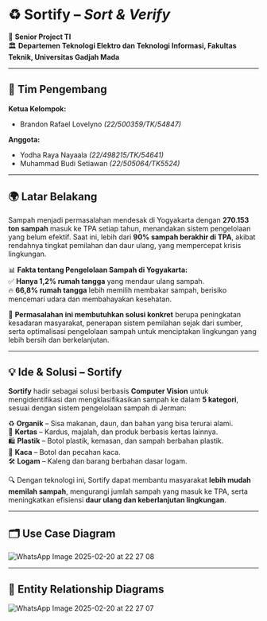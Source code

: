 # ♻️ **Sortify** – *Sort & Verify*  

📌 **Senior Project TI**  
🏛 **Departemen Teknologi Elektro dan Teknologi Informasi, Fakultas Teknik, Universitas Gadjah Mada**  

---

## 👥 **Tim Pengembang**  

**Ketua Kelompok:**  
- Brandon Rafael Lovelyno *(22/500359/TK/54847)*  

**Anggota:**  
- Yodha Raya Nayaala *(22/498215/TK/54641)*  
- Muhammad Budi Setiawan *(22/505064/TK5524)*  

---

## 🌍 **Latar Belakang**  

Sampah menjadi permasalahan mendesak di Yogyakarta dengan **270.153 ton sampah** masuk ke TPA setiap tahun, menandakan sistem pengelolaan yang belum efektif. Saat ini, lebih dari **90% sampah berakhir di TPA**, akibat rendahnya tingkat pemilahan dan daur ulang, yang mempercepat krisis lingkungan.  

📊 **Fakta tentang Pengelolaan Sampah di Yogyakarta:**  
✅ **Hanya 1,2% rumah tangga** yang mendaur ulang sampah.  
🔥 **66,8% rumah tangga** lebih memilih membakar sampah, berisiko mencemari udara dan membahayakan kesehatan.  

🔴 **Permasalahan ini membutuhkan solusi konkret** berupa peningkatan kesadaran masyarakat, penerapan sistem pemilahan sejak dari sumber, serta optimalisasi pengelolaan sampah untuk menciptakan lingkungan yang lebih bersih dan berkelanjutan.  

---

## 💡 **Ide & Solusi – Sortify**  

**Sortify** hadir sebagai solusi berbasis **Computer Vision** untuk mengidentifikasi dan mengklasifikasikan sampah ke dalam **5 kategori**, sesuai dengan sistem pengelolaan sampah di Jerman:  

♻️ **Organik** – Sisa makanan, daun, dan bahan yang bisa terurai alami.  
📄 **Kertas** – Kardus, majalah, dan produk berbasis kertas lainnya.  
🛍 **Plastik** – Botol plastik, kemasan, dan sampah berbahan plastik.  
🍾 **Kaca** – Botol dan pecahan kaca.  
🛠 **Logam** – Kaleng dan barang berbahan dasar logam.  

🔍 Dengan teknologi ini, Sortify dapat membantu masyarakat **lebih mudah memilah sampah**, mengurangi jumlah sampah yang masuk ke TPA, serta meningkatkan efisiensi **daur ulang dan keberlanjutan lingkungan**.  

---

## 🗂️ **Use Case Diagram**  

![WhatsApp Image 2025-02-20 at 22 27 08](https://github.com/user-attachments/assets/23c76db2-9311-4468-bc2c-163d08cd76ba)

---

## 🔗 **Entity Relationship Diagrams**  

![WhatsApp Image 2025-02-20 at 22 27 07](https://github.com/user-attachments/assets/3982c8a8-96a6-4665-a798-d324d30b9433)

